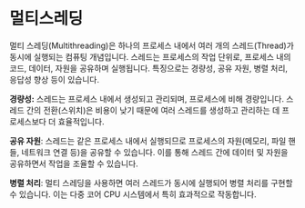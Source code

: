 # 멀티스레딩

멀티 스레딩(Multithreading)은 하나의 프로세스 내에서 여러 개의 스레드(Thread)가 동시에 실행되는 컴퓨팅 개념입니다. 스레드는 프로세스의 작업 단위로, 프로세스 내의 코드, 데이터, 자원을 공유하며 실행됩니다. 특징으로는 경량성, 공유 자원, 병렬 처리, 응답성 향상 등이 있습니다.

**경량성:** 스레드는 프로세스 내에서 생성되고 관리되며, 프로세스에 비해 경량입니다. 스레드 간의 전환(스위치)은 비용이 낮기 때문에 여러 스레드를 생성하고 관리하는 데 프로세스보다 더 효율적입니다.

**공유 자원**: 스레드는 같은 프로세스 내에서 실행되므로 프로세스의 자원(메모리, 파일 핸들, 네트워크 연결 등)을 공유할 수 있습니다. 이를 통해 스레드 간에 데이터 및 자원을 공유하면서 작업을 조율할 수 있습니다.

**병렬 처리**: 멀티 스레딩을 사용하면 여러 스레드가 동시에 실행되어 병렬 처리를 구현할 수 있습니다. 이는 다중 코어 CPU 시스템에서 특히 효과적으로 작동합니다.

